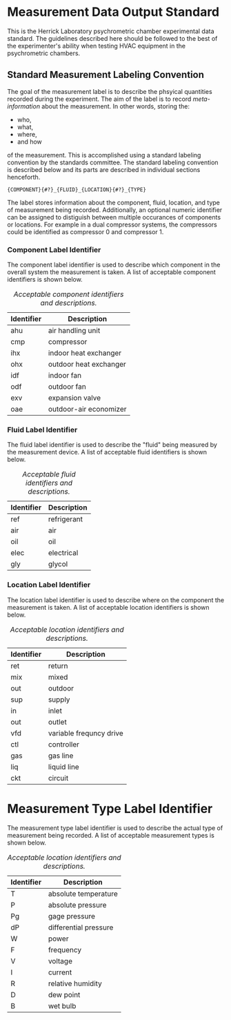 # Measurement Data Output Standard

This is the Herrick Laboratory psychrometric chamber experimental data standard.
The guidelines described here should be followed to the best of the
experimenter's ability when testing HVAC equipment in the psychrometric
chambers.

## Standard Measurement Labeling Convention

The goal of the measurement label is to describe the phsyical quantities
recorded during the experiment. The aim of the label is to record
_meta-information_ about the measurement. In other words, storing the:

* who,
* what,
* where,
* and how

of the measurement.  This is accomplished using a standard labeling convention
by the standards committee.  The standard labeling convention is described
below and its parts are described in individual sections henceforth.

    {COMPONENT}{#?}_{FLUID}_{LOCATION}{#?}_{TYPE}

The label stores information about the component, fluid, location, and type of
measurement being recorded.  Additionally, an optional numeric identifier can be
assigned to distiguish between multiple occurances of components or locations.
For example in a dual compressor systems, the compressors could be identified as
compressor 0 and compressor 1.

### Component Label Identifier

The component label identifier is used to describe which component in the
overall system the measurement is taken.  A list of acceptable component
identifiers is shown below.

<TABLE>
<CAPTION><EM>Acceptable component identifiers and descriptions.</EM></CAPTION>
<COLGROUP align="center">
<COLGROUP align="left">
<THEAD valign="top">
    <TR><TH>Identifier</TH><TH>Description</TH></TR>
<TBODY>
    <TR><TD>ahu<TD>air handling unit</TR>
    <TR><TD>cmp<TD>compressor</TR>
    <TR><TD>ihx<TD>indoor heat exchanger</TR>
    <TR><TD>ohx<TD>outdoor heat exchanger</TR>
    <TR><TD>idf<TD>indoor fan</TR>
    <TR><TD>odf<TD>outdoor fan</TR>
    <TR><TD>exv<TD>expansion valve</TR>
    <TR><TD>oae<TD>outdoor-air economizer</TR>
</TABLE>


### Fluid Label Identifier

The fluid label identifier is used to describe the "fluid" being measured by the
measurement device.  A list of acceptable fluid identifiers is shown below.

<TABLE>
<CAPTION><EM>Acceptable fluid identifiers and descriptions.</EM></CAPTION>
<COLGROUP align="center">
<COLGROUP align="left">
<THEAD valign="top">
    <TR><TH>Identifier</TH><TH>Description</TH></TR>
<TBODY>
    <TR><TD>ref<TD>refrigerant</TR>
    <TR><TD>air<TD>air</TR>
    <TR><TD>oil<TD>oil</TR>
    <TR><TD>elec<TD>electrical</TR>
    <TR><TD>gly<TD>glycol</TR>
</TABLE>

### Location Label Identifier

The location label identifier is used to describe where on the component the
measurement is taken.  A list of acceptable location identifiers is shown below.

<TABLE>
<CAPTION><EM>Acceptable location identifiers and descriptions.</EM></CAPTION>
<COLGROUP align="center">
<COLGROUP align="left">
<THEAD valign="top">
    <TR><TH>Identifier</TH><TH>Description</TH></TR>
<TBODY>
    <TR><TD>ret<TD>return</TR>
    <TR><TD>mix<TD>mixed</TR>
    <TR><TD>out<TD>outdoor</TR>
    <TR><TD>sup<TD>supply</TR>
    <TR><TD>in<TD>inlet</TR>
    <TR><TD>out<TD>outlet</TR>
    <TR><TD>vfd<TD>variable frequncy drive</TR>
    <TR><TD>ctl<TD>controller</TR>
    <TR><TD>gas<TD>gas line</TR>
    <TR><TD>liq<TD>liquid line</TR>
    <TR><TD>ckt<TD>circuit</TR>
</TABLE>

# Measurement Type Label Identifier

The measurement type label identifier is used to describe the actual type of
measurement being recorded.  A list of acceptable measurement types is shown
below.

<TABLE>
<CAPTION><EM>Acceptable location identifiers and descriptions.</EM></CAPTION>
<COLGROUP align="center">
<COLGROUP align="left">
<THEAD valign="top">
    <TR><TH>Identifier</TH><TH>Description</TH></TR>
<TBODY>
    <TR><TD>T<TD>absolute temperature</TR>
    <TR><TD>P<TD>absolute pressure</TR>
    <TR><TD>Pg<TD>gage pressure</TR>
    <TR><TD>dP<TD>differential pressure</TR>
    <TR><TD>W<TD>power</TR>
    <TR><TD>F<TD>frequency</TR>
    <TR><TD>V<TD>voltage</TR>
    <TR><TD>I<TD>current</TR>
    <TR><TD>R<TD>relative humidity</TR>
    <TR><TD>D<TD>dew point</TR>
    <TR><TD>B<TD>wet bulb</TR>
</TABLE>
